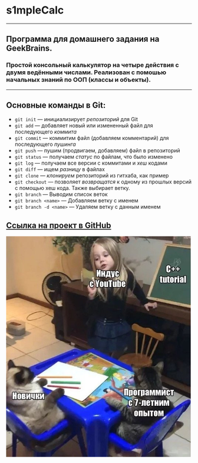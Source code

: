 # **s1mpleCalc**
---
## Программа для домашнего задания на GeekBrains. 
### Простой консольный калькулятор на четыре действия с двумя ведёнными числами. Реализован с помошью начальных знаний по ООП (классы и объекты).
---

## **Основные команды в Git:**
* `git init` — инициализирует *репозиторий* для Git
* `git add` — добавляет новый или измененный файл для последующего *коммита*
* `git commit` — коммитим файл (добавляем комментарий) для последующего *пушинга*
* `git push` — пушим (продвигаем, добавляем) файл в репозиторий
* `git status` — получаем *статус* по файлам, что было изменено
* `git log` — получаем все версии с коммитами и *хеш* кодами
* `git diff` — ищем *разницу* в файлах
* `git clone` — *клонируем* репозиторий из гитхаба, как пример
* `git checkout` — позволяет *возвращатся* к одному из прошлых версий с помощью хеш кода. Также выбирает ветку.
* `git branch` — Выводим список веток
* `git branch <name>` — Добавляем ветку с именем
* `git branch -d <name>` — Удаляем ветку с данным именем


##
 [Ссылка на проект в GitHub](https://github.com/hayk4500/s1mpleCalc)
---
![Здесь должен быть мем](/mem.jpg)